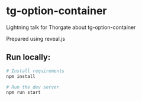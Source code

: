 # tg-option-container

Lightning talk for Thorgate about tg-option-container

Prepared using reveal.js

## Run locally:

```bash
# Install requirements
npm install

# Run the dev server
npm run start
```
